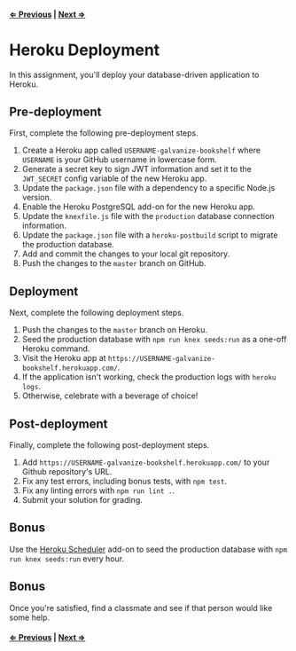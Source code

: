 #### [⇐ Previous](4_authentication_authorization.md) | [Next ⇒](README.md)

# Heroku Deployment

In this assignment, you'll deploy your database-driven application to Heroku.

## Pre-deployment

First, complete the following pre-deployment steps.

1. Create a Heroku app called `USERNAME-galvanize-bookshelf` where `USERNAME` is your GitHub username in lowercase form.
1. Generate a secret key to sign JWT information and set it to the `JWT_SECRET` config variable of the new Heroku app.
1. Update the `package.json` file with a dependency to a specific Node.js version.
1. Enable the Heroku PostgreSQL add-on for the new Heroku app.
1. Update the `knexfile.js` file with the `production` database connection information.
1. Update the `package.json` file with a `heroku-postbuild` script to migrate the production database.
1. Add and commit the changes to your local git repository.
1. Push the changes to the `master` branch on GitHub.

## Deployment

Next, complete the following deployment steps.

1. Push the changes to the `master` branch on Heroku.
1. Seed the production database with `npm run knex seeds:run` as a one-off Heroku command.
1. Visit the Heroku app at `https://USERNAME-galvanize-bookshelf.herokuapp.com/`.
1. If the application isn't working, check the production logs with `heroku logs`.
1. Otherwise, celebrate with a beverage of choice!

## Post-deployment

Finally, complete the following post-deployment steps.

1. Add `https://USERNAME-galvanize-bookshelf.herokuapp.com/` to your Github repository's URL.
1. Fix any test errors, including bonus tests, with `npm test`.
1. Fix any linting errors with `npm run lint .`.
1. Submit your solution for grading.

## Bonus

Use the [Heroku Scheduler](https://devcenter.heroku.com/articles/scheduler) add-on to seed the production database with `npm run knex seeds:run` every hour.

## Bonus

Once you're satisfied, find a classmate and see if that person would like some help.

#### [⇐ Previous](4_authentication_authorization.md) | [Next ⇒](README.md)
